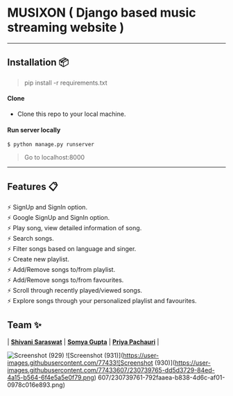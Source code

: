 # MUSIXON ( Django based music streaming website )
----

## Installation 📦

>pip install -r requirements.txt

#### Clone

- Clone this repo to your local machine.

#### Run server locally

```shell
$ python manage.py runserver
```
> Go to localhost:8000

---

## Features 📋
⚡️ SignUp and SignIn option.\
⚡️ Google SignUp and SignIn option.\
⚡️ Play song, view detailed information of song.\
⚡️ Search songs.\
⚡️ Filter songs based on language and singer.\
⚡️ Create new playlist.\
⚡️ Add/Remove songs to/from playlist.\
⚡️ Add/Remove songs to/from favourites.\
⚡️ Scroll through recently played/viewed songs.\
⚡️ Explore songs through your personalized playlist and favourites.





## Team ✨

| <a href="https://github.com/shivani1706" target="_blank">**Shivani Saraswat**</a> | <a href="https://github.com/somya2406" target="_blank">**Somya Gupta**</a> |  <a href="https://github.com/Priyapac261" target="_blank">**Priya Pachauri**</a> | 



![Screenshot (929)](https://user-images.githubusercontent.com/77433607/230739758-dd8e97ef-538c-414a-8e4c-5417d2daaeaf.png)
![Screenshot (931)](https://user-images.githubusercontent.com/77433![Screenshot (930)](https://user-images.githubusercontent.com/77433607/230739765-dd5d3729-84ed-4a15-b564-6f4e5a5e0f79.png)
607/230739761-792faaea-b838-4d6c-af01-0978c016e893.png)
